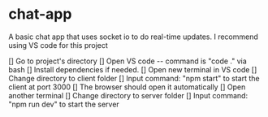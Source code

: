 # chat-app
A basic chat app that uses socket io to do real-time updates.
I recommend using VS code for this project

[] Go to project's directory
[] Open VS code -- command is "code ." via bash
[] Install dependencies if needed.
[] Open new terminal in VS code
[] Change directory to client folder
[] Input command: "npm start" to start the client at port 3000
        [] The browser should open it automatically
[] Open another terminal
[] Change directory to server folder
[] Input command: "npm run dev" to start the server
